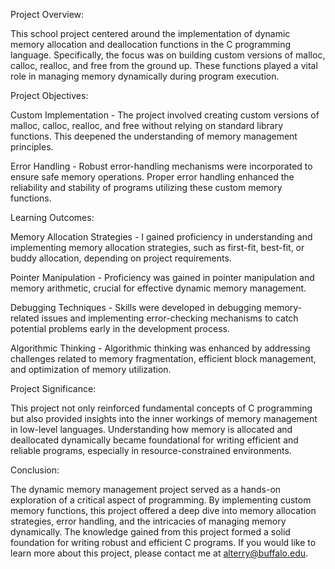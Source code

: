 Project Overview:

This school project centered around the implementation of dynamic memory allocation and deallocation functions in the C programming language. Specifically, the focus was on building custom versions of malloc, calloc, realloc, and free from the ground up. These functions played a vital role in managing memory dynamically during program execution.

Project Objectives:

Custom Implementation - The project involved creating custom versions of malloc, calloc, realloc, and free without relying on standard library functions. This deepened the understanding of memory management principles.

Error Handling - Robust error-handling mechanisms were incorporated to ensure safe memory operations. Proper error handling enhanced the reliability and stability of programs utilizing these custom memory functions.

Learning Outcomes:

Memory Allocation Strategies - I gained proficiency in understanding and implementing memory allocation strategies, such as first-fit, best-fit, or buddy allocation, depending on project requirements.

Pointer Manipulation - Proficiency was gained in pointer manipulation and memory arithmetic, crucial for effective dynamic memory management.

Debugging Techniques - Skills were developed in debugging memory-related issues and implementing error-checking mechanisms to catch potential problems early in the development process.

Algorithmic Thinking - Algorithmic thinking was enhanced by addressing challenges related to memory fragmentation, efficient block management, and optimization of memory utilization.

Project Significance:

This project not only reinforced fundamental concepts of C programming but also provided insights into the inner workings of memory management in low-level languages. Understanding how memory is allocated and deallocated dynamically became foundational for writing efficient and reliable programs, especially in resource-constrained environments.

Conclusion:

The dynamic memory management project served as a hands-on exploration of a critical aspect of programming. By implementing custom memory functions, this project offered a deep dive into memory allocation strategies, error handling, and the intricacies of managing memory dynamically. The knowledge gained from this project formed a solid foundation for writing robust and efficient C programs. If you would like to learn more about this project, please contact me at alterry@buffalo.edu.
